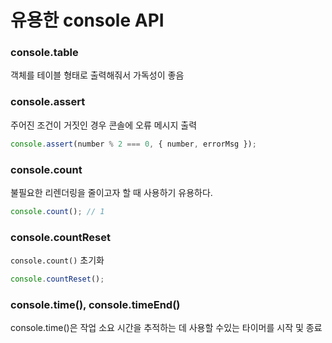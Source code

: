 # 유용한 console API

### console.table

객체를 테이블 형태로 출력해줘서 가독성이 좋음

### console.assert

주어진 조건이 거짓인 경우 콘솔에 오류 메시지 출력

```js
console.assert(number % 2 === 0, { number, errorMsg });
```

### console.count

불필요한 리렌더링을 줄이고자 할 때 사용하기 유용하다.

```js
console.count(); // 1
```

### console.countReset

`console.count()` 초기화

```js
console.countReset();
```

### console.time(), console.timeEnd()

console.time()은 작업 소요 시간을 추적하는 데 사용할 수있는 타이머를 시작 및 종료

